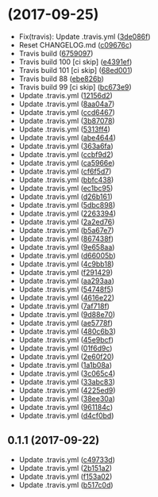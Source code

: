 <a name=""></a>
#  (2017-09-25)

* Fix(travis): Update .travis.yml ([3de086f](https://github.com/DmitryFrishbuter/Tribulus/commit/3de086f))
* Reset CHANGELOG.md ([c09676c](https://github.com/DmitryFrishbuter/Tribulus/commit/c09676c))
* Travis build ([6759097](https://github.com/DmitryFrishbuter/Tribulus/commit/6759097))
* Travis build 100 [ci skip] ([e4391ef](https://github.com/DmitryFrishbuter/Tribulus/commit/e4391ef))
* Travis build 101 [ci skip] ([68ed001](https://github.com/DmitryFrishbuter/Tribulus/commit/68ed001))
* Travis build 88 ([ebe826b](https://github.com/DmitryFrishbuter/Tribulus/commit/ebe826b))
* Travis build 99 [ci skip] ([bc673e9](https://github.com/DmitryFrishbuter/Tribulus/commit/bc673e9))
* Update .travis.yml ([12156d2](https://github.com/DmitryFrishbuter/Tribulus/commit/12156d2))
* Update .travis.yml ([8aa04a7](https://github.com/DmitryFrishbuter/Tribulus/commit/8aa04a7))
* Update .travis.yml ([ccd6467](https://github.com/DmitryFrishbuter/Tribulus/commit/ccd6467))
* Update .travis.yml ([3b87078](https://github.com/DmitryFrishbuter/Tribulus/commit/3b87078))
* Update .travis.yml ([5313ff4](https://github.com/DmitryFrishbuter/Tribulus/commit/5313ff4))
* Update .travis.yml ([abe4644](https://github.com/DmitryFrishbuter/Tribulus/commit/abe4644))
* Update .travis.yml ([363a6fa](https://github.com/DmitryFrishbuter/Tribulus/commit/363a6fa))
* Update .travis.yml ([ccbf9d2](https://github.com/DmitryFrishbuter/Tribulus/commit/ccbf9d2))
* Update .travis.yml ([ca5966e](https://github.com/DmitryFrishbuter/Tribulus/commit/ca5966e))
* Update .travis.yml ([cf6f5d7](https://github.com/DmitryFrishbuter/Tribulus/commit/cf6f5d7))
* Update .travis.yml ([bbfc438](https://github.com/DmitryFrishbuter/Tribulus/commit/bbfc438))
* Update .travis.yml ([ec1bc95](https://github.com/DmitryFrishbuter/Tribulus/commit/ec1bc95))
* Update .travis.yml ([d26b161](https://github.com/DmitryFrishbuter/Tribulus/commit/d26b161))
* Update .travis.yml ([5dbc898](https://github.com/DmitryFrishbuter/Tribulus/commit/5dbc898))
* Update .travis.yml ([2263394](https://github.com/DmitryFrishbuter/Tribulus/commit/2263394))
* Update .travis.yml ([2a2ed76](https://github.com/DmitryFrishbuter/Tribulus/commit/2a2ed76))
* Update .travis.yml ([b5a67e7](https://github.com/DmitryFrishbuter/Tribulus/commit/b5a67e7))
* Update .travis.yml ([867438f](https://github.com/DmitryFrishbuter/Tribulus/commit/867438f))
* Update .travis.yml ([9e658aa](https://github.com/DmitryFrishbuter/Tribulus/commit/9e658aa))
* Update .travis.yml ([d66005b](https://github.com/DmitryFrishbuter/Tribulus/commit/d66005b))
* Update .travis.yml ([4c9bb18](https://github.com/DmitryFrishbuter/Tribulus/commit/4c9bb18))
* Update .travis.yml ([f291429](https://github.com/DmitryFrishbuter/Tribulus/commit/f291429))
* Update .travis.yml ([aa293aa](https://github.com/DmitryFrishbuter/Tribulus/commit/aa293aa))
* Update .travis.yml ([54748f5](https://github.com/DmitryFrishbuter/Tribulus/commit/54748f5))
* Update .travis.yml ([4616e22](https://github.com/DmitryFrishbuter/Tribulus/commit/4616e22))
* Update .travis.yml ([7af718f](https://github.com/DmitryFrishbuter/Tribulus/commit/7af718f))
* Update .travis.yml ([9d88e70](https://github.com/DmitryFrishbuter/Tribulus/commit/9d88e70))
* Update .travis.yml ([ae5778f](https://github.com/DmitryFrishbuter/Tribulus/commit/ae5778f))
* Update .travis.yml ([480c6b3](https://github.com/DmitryFrishbuter/Tribulus/commit/480c6b3))
* Update .travis.yml ([45e9bcf](https://github.com/DmitryFrishbuter/Tribulus/commit/45e9bcf))
* Update .travis.yml ([01f6d9c](https://github.com/DmitryFrishbuter/Tribulus/commit/01f6d9c))
* Update .travis.yml ([2e60f20](https://github.com/DmitryFrishbuter/Tribulus/commit/2e60f20))
* Update .travis.yml ([1a1b08a](https://github.com/DmitryFrishbuter/Tribulus/commit/1a1b08a))
* Update .travis.yml ([3c065c4](https://github.com/DmitryFrishbuter/Tribulus/commit/3c065c4))
* Update .travis.yml ([33abc83](https://github.com/DmitryFrishbuter/Tribulus/commit/33abc83))
* Update .travis.yml ([4225ed9](https://github.com/DmitryFrishbuter/Tribulus/commit/4225ed9))
* Update .travis.yml ([38ee30a](https://github.com/DmitryFrishbuter/Tribulus/commit/38ee30a))
* Update .travis.yml ([961184c](https://github.com/DmitryFrishbuter/Tribulus/commit/961184c))
* Update .travis.yml ([d4cf0bd](https://github.com/DmitryFrishbuter/Tribulus/commit/d4cf0bd))



<a name="0.1.1"></a>
## 0.1.1 (2017-09-22)

* Update .travis.yml ([c49733d](https://github.com/DmitryFrishbuter/Tribulus/commit/c49733d))
* Update .travis.yml ([2b151a2](https://github.com/DmitryFrishbuter/Tribulus/commit/2b151a2))
* Update .travis.yml ([f153a02](https://github.com/DmitryFrishbuter/Tribulus/commit/f153a02))
* Update .travis.yml ([b517c0d](https://github.com/DmitryFrishbuter/Tribulus/commit/b517c0d))



